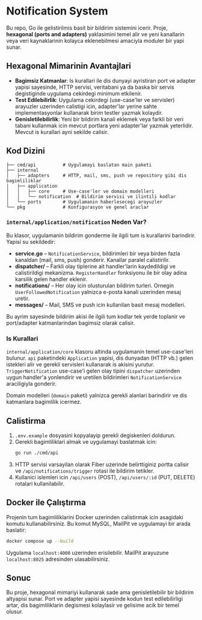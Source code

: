 # Notification System

Bu repo, Go ile gelistirilmis basit bir bildirim sistemini icerir. Proje, **hexagonal (ports and adapters)** yaklasimini temel alir ve yeni kanallarin veya veri kaynaklarinin kolayca eklenebilmesi amaciyla moduler bir yapi sunar.

## Hexagonal Mimarinin Avantajlari

- **Bagimsiz Katmanlar**: Is kurallari ile dis dunyayi ayristiran port ve adapter yapisi sayesinde, HTTP servisi, veritabani ya da baska bir servis degistiginde uygulama cekirdegi minimum etkilenir.
- **Test Edilebilirlik**: Uygulama cekirdegi (use-case'ler ve servisler) arayuzler uzerinden calistigi icin, adapter'lar yerine sahte implementasyonlar kullanarak birim testler yazmak kolaydir.
- **Genisletilebilirlik**: Yeni bir bildirim kanali eklemek veya farkli bir veri tabani kullanmak icin mevcut portlara yeni adapter'lar yazmak yeterlidir. Mevcut is kurallari ayni sekilde calisir.

## Kod Dizini

```
├── cmd/api          # Uygulamayi baslatan main paketi
├── internal
│   ├── adapters     # HTTP, mail, sms, push ve repository gibi dis bagimliliklar
│   ├── application
│   │   ├── core     # Use-case'ler ve domain modelleri
│   │   └── notification  # Bildirim servisi ve ilintili kodlar
│   └── ports        # Uygulamanin haberlesecegi arayuzler
└── pkg              # Konfigurasyon ve genel araclar
```

### `internal/application/notification` Neden Var?

Bu klasor, uygulamanin bildirim gonderme ile ilgili tum is kurallarini barindirir. Yapisi su sekildedir:

- **service.go** – `NotificationService`, bildirimleri bir veya birden fazla kanaldan (mail, sms, push) gonderir. Kanallar paralel calistirilir.
- **dispatcher/** – Farkli olay tiplerine ait handler'larin kaydedildigi ve calistirildigi mekanizma. `RegisterHandler` fonksiyonu ile bir olay adina karsilik gelen handler eklenir.
- **notifications/** – Her olay icin olusturulan bildirim turleri. Ornegin `UserFollowedNotification` yalnizca e-posta kanali uzerinden mesaj uretir.
- **messages/** – Mail, SMS ve push icin kullanilan basit mesaj modelleri.

Bu ayrim sayesinde bildirim akisi ile ilgili tum kodlar tek yerde toplanir ve port/adapter katmanlarindan bagimsiz olarak calisir.

### Is Kurallari

`internal/application/core` klasoru altinda uygulamanin temel use-case'leri bulunur. `api` paketindeki `Application` yapisi, dis dunyadan (HTTP vb.) gelen istekleri alir ve gerekli servisleri kullanarak is akisini yurutur. `TriggerNotification` use-case'i gelen olay tipini `dispatcher` uzerinden uygun handler'a yonlendirir ve uretilen bildirimleri `NotificationService` araciligiyla gonderir.

Domain modelleri (`domain` paketi) yalnizca gerekli alanlari barindirir ve dis katmanlara bagimlilik icermez.

## Calistirma

1. `.env.example` dosyasini kopyalayip gerekli degiskenleri doldurun.
2. Gerekli bagimliliklari almak ve uygulamayi baslatmak icin:
   ```bash
   go run ./cmd/api
   ```
3. HTTP servisi varsayilan olarak Fiber uzerinde belirttiginiz portta calisir ve `/api/notifications/trigger` rotasi ile bildirim tetikler.
4. Kullanici islemleri icin `/api/users` (POST), `/api/users/:id` (PUT, DELETE) rotalari kullanilabilir.

## Docker ile Çalıştırma

Projenin tum bagimliliklarini Docker uzerinden calistirmak icin asagidaki komutu kullanabilirsiniz. Bu komut MySQL, MailPit ve uygulamayi bir arada baslatir:

```bash
docker compose up --build
```

Uygulama `localhost:4000` uzerinden erisilebilir. MailPit arayuzune `localhost:8025` adresinden ulasabilirsiniz.

## Sonuc

Bu proje, hexagonal mimariyi kullanarak sade ama genisletilebilir bir bildirim altyapisi sunar. Port ve adapter yapisi sayesinde kodun test edilebilirligi artar, dis bagimliliklarin degismesi kolaylasir ve gelisime acik bir temel olusur.
